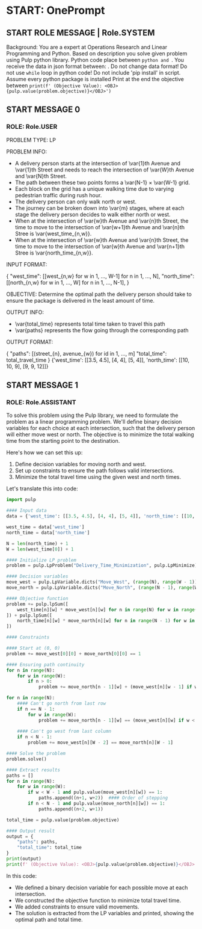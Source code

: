 # START: OnePrompt 
## START ROLE MESSAGE | Role.SYSTEM 
Background: You are a expert at Operations Research and Linear Programming and Python. Based on description you solve given problem using Pulp python library. Python code place between ```python and ```. You receive the data in json format between: <DATA></DATA>. Do not change data format! Do not use `while` loop in python code! Do not include 'pip install' in script. Assume every python package is installed Print at the end the objective between <OBJ></OBJ> `print(f' (Objective Value): <OBJ>{pulp.value(problem.objective)}</OBJ>')`  
## START MESSAGE 0 
### ROLE: Role.USER
<DESCRIPTION>
PROBLEM TYPE: LP

PROBLEM INFO:

- A delivery person starts at the intersection of \var{1}th Avenue and \var{1}th Street and needs to reach the intersection of \var{W}th Avenue and \var{N}th Street.
- The path between these two points forms a \var{N-1} × \var{W-1} grid.
- Each block on the grid has a unique walking time due to varying pedestrian traffic during rush hour.
- The delivery person can only walk north or west.
- The journey can be broken down into \var{m} stages, where at each stage the delivery person decides to walk either north or west.
- When at the intersection of \var{w}th Avenue and \var{n}th Street, the time to move to the intersection of \var{w+1}th Avenue and \var{n}th Stree is \var{west_time_{n,w}}.
- When at the intersection of \var{w}th Avenue and \var{n}th Street, the time to move to the intersection of \var{w}th Avenue and \var{n+1}th Stree is \var{north_time_{n,w}}.

INPUT FORMAT:

{
    "west_time": [[west_{n,w} for w in 1, ..., W-1] for n in 1, ..., N],
    "north_time": [[north_{n,w} for w in 1, ..., W] for n in 1, ..., N-1],
}

OBJECTIVE: Determine the optimal path the delivery person should take to ensure the package is delivered in the least amount of time.

OUTPUT INFO:

- \var{total_time} represents total time taken to travel this path
- \var{paths} represents the flow going through the corresponding path

OUTPUT FORMAT:

{
    "paths": [(street_{n}, avenue_{w}) for id in 1, ..., m]
    "total_time": total_travel_time
}
</DESCRIPTION>
<DATA>
{'west_time': [[3.5, 4.5], [4, 4], [5, 4]], 'north_time': [[10, 10, 9], [9, 9, 12]]}</DATA>


## START MESSAGE 1 
### ROLE: Role.ASSISTANT
To solve this problem using the Pulp library, we need to formulate the problem as a linear programming problem. We'll define binary decision variables for each choice at each intersection, such that the delivery person will either move west or north. The objective is to minimize the total walking time from the starting point to the destination.

Here's how we can set this up:

1. Define decision variables for moving north and west.
2. Set up constraints to ensure the path follows valid intersections.
3. Minimize the total travel time using the given west and north times.

Let's translate this into code:

```python
import pulp

#### Input data
data = {'west_time': [[3.5, 4.5], [4, 4], [5, 4]], 'north_time': [[10, 10, 9], [9, 9, 12]]}

west_time = data['west_time']
north_time = data['north_time']

N = len(north_time) + 1
W = len(west_time[0]) + 1

#### Initialize LP problem
problem = pulp.LpProblem("Delivery_Time_Minimization", pulp.LpMinimize)

#### Decision variables
move_west = pulp.LpVariable.dicts("Move_West", (range(N), range(W - 1)), 0, 1, pulp.LpBinary)
move_north = pulp.LpVariable.dicts("Move_North", (range(N - 1), range(W)), 0, 1, pulp.LpBinary)

#### Objective function
problem += pulp.lpSum([
    west_time[n][w] * move_west[n][w] for n in range(N) for w in range(W - 1)
]) + pulp.lpSum([
    north_time[n][w] * move_north[n][w] for n in range(N - 1) for w in range(W)
])

#### Constraints

#### Start at (0, 0)
problem += move_west[0][0] + move_north[0][0] == 1

#### Ensuring path continuity
for n in range(N):
    for w in range(W):
        if n > 0:
            problem += move_north[n - 1][w] + (move_west[n][w - 1] if w > 0 else 0) >= (move_west[n][w] if w < W - 1 else 0) + (move_north[n][w] if n < N - 1 else 0)

for n in range(N):
    #### Can't go north from last row
    if n == N - 1:
        for w in range(W):
            problem += move_north[n - 1][w] == (move_west[n][w] if w < W - 1 else 0)
            
    #### Can't go west from last column
    if n < N - 1:
        problem += move_west[n][W - 2] == move_north[n][W - 1]

#### Solve the problem
problem.solve()

#### Extract results
paths = []
for n in range(N):
    for w in range(W):
        if w < W - 1 and pulp.value(move_west[n][w]) == 1:
            paths.append((n+1, w+2))  #### Order of stepping
        if n < N - 1 and pulp.value(move_north[n][w]) == 1:
            paths.append((n+2, w+1))

total_time = pulp.value(problem.objective)

#### Output result
output = {
    "paths": paths,
    "total_time": total_time
}
print(output)
print(f' (Objective Value): <OBJ>{pulp.value(problem.objective)}</OBJ>')
```

In this code:
- We defined a binary decision variable for each possible move at each intersection.
- We constructed the objective function to minimize total travel time.
- We added constraints to ensure valid movements.
- The solution is extracted from the LP variables and printed, showing the optimal path and total time.

